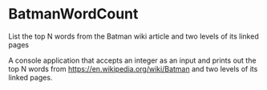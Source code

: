 # BatmanWordCount
List the top N words from the Batman wiki article and two levels of its linked pages

A console application that accepts an integer as an input and prints out the top N words from https://en.wikipedia.org/wiki/Batman and two levels of its linked pages.
